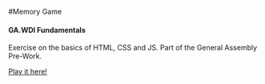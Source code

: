 #Memory Game
#### GA.WDI Fundamentals 

Exercise on the basics of HTML, CSS and JS.
Part of the General Assembly Pre-Work.

[Play it here!](https://roqdraw.github.io/wdi-fundamentals-memorygame/)